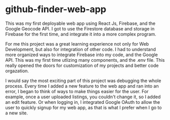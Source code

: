 # github-finder-web-app

This was my first deployable web app using React Js, Firebase, and the Google Geocode API. I got to use the Firestore database and storage in Firebase for the first time, and integrate it into a more complex program.

For me this project was a great learning experience not only for Web Development, but also for integration of other code. I had to understand more organized ways to integrate Firebase into my code, and the Google API. This was my first time utlizing many components, and the .env file. This really opened the doors for customization of my projects and better code orgazation.

I would say the most exciting part of this project was debugging the whole process. Every time I added a new feature to the web app and ran into an error, I began to think of ways to make things easier for the user. For example, once a user uploaded listings, you couldn't change it, so I added an edit feature. Or when logging in, I integrated Google OAuth to allow the user to quickly signup for my web app, as that is what I prefer when I go to a new site.
